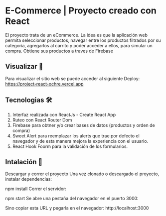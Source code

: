 # E-Commerce | Proyecto creado con React 
El proyecto trata de un eCommerce. La idea es que la aplicación web permita seleccionar productos, navegar entre los productos filtrados por su categoría, agregarlos al carrito y poder acceder a ellos, para simular un compra. Obtiene sus productos a traves de Firebase

## Visualizar 🚀
Para visualizar el sitio web se puede acceder al siguiente Deploy: https://project-react-ochre.vercel.app


## Tecnologias 🛠️
1. Interfaz realizada con ReactJs - Create React App
2. Ruteo con React Router Dom
3. Firebase para obtner y/o crear bases de datos (productos y orden de compra)
4. Sweet Alert para reemplazar los alerts que trae por defecto el navegador y de esta manera mejora la experiencia con el usuario.
5. React Hook Foorm para la validación de los formularios. 

## Intalación 🔧
Descargar y correr el proyecto
Una vez clonado o descargado el proyecto, instalar dependencias:

npm install
Correr el servidor:

npm start
Se abre una pestaña del navegador en el puerto 3000:

Sino copiar esta URL y pegarla en el navegador: http://localhost:3000
